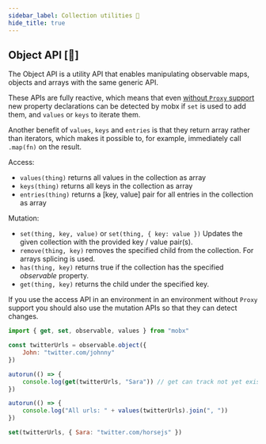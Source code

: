 ```yaml
---
sidebar_label: Collection utilities 🚀
hide_title: true
---
```


<script async type="text/javascript" src="//cdn.carbonads.com/carbon.js?serve=CEBD4KQ7&placement=mobxjsorg" id="_carbonads_js"></script>

## Object API [🚀]

The Object API is a utility API that enables manipulating observable maps, objects and arrays with the same generic API.

These APIs are fully reactive, which means that even [without `Proxy` support](../best/limitations-without-proxies.md) new property declarations can be detected by mobx if `set` is used to add them, and `values` or `keys` to iterate them.

Another benefit of `values`, `keys` and `entries` is that they return array rather than iterators, which makes it possible to, for example, immediately call `.map(fn)` on the result.

Access:

-   `values(thing)` returns all values in the collection as array
-   `keys(thing)` returns all keys in the collection as array
-   `entries(thing)` returns a [key, value] pair for all entries in the collection as array

Mutation:

-   `set(thing, key, value)` or `set(thing, { key: value })` Updates the given collection with the provided key / value pair(s).
-   `remove(thing, key)` removes the specified child from the collection. For arrays splicing is used.
-   `has(thing, key)` returns true if the collection has the specified _observable_ property.
-   `get(thing, key)` returns the child under the specified key.

If you use the access API in an environment in an environment
without `Proxy` support you should also use the mutation APIs
so that they can detect changes.

```javascript
import { get, set, observable, values } from "mobx"

const twitterUrls = observable.object({
    John: "twitter.com/johnny"
})

autorun(() => {
    console.log(get(twitterUrls, "Sara")) // get can track not yet existing properties
})

autorun(() => {
    console.log("All urls: " + values(twitterUrls).join(", "))
})

set(twitterUrls, { Sara: "twitter.com/horsejs" })
```
